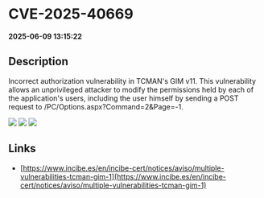 # CVE-2025-40669

**2025-06-09 13:15:22**

## Description
Incorrect authorization vulnerability in TCMAN's GIM v11. This vulnerability allows an unprivileged attacker to modify the permissions held by each of the application's users, including the user himself by sending a POST request to /PC/Options.aspx?Command=2&amp;Page=-1.

![](https://img.shields.io/static/v1?label=Score&message=7.1&color=red)
![](https://img.shields.io/static/v1?label=Severity&message=HIGH&color=red)
![](https://img.shields.io/static/v1?label=CWE&message=Auth&color=green)

## Links
- [https://www.incibe.es/en/incibe-cert/notices/aviso/multiple-vulnerabilities-tcman-gim-1](https://www.incibe.es/en/incibe-cert/notices/aviso/multiple-vulnerabilities-tcman-gim-1)
